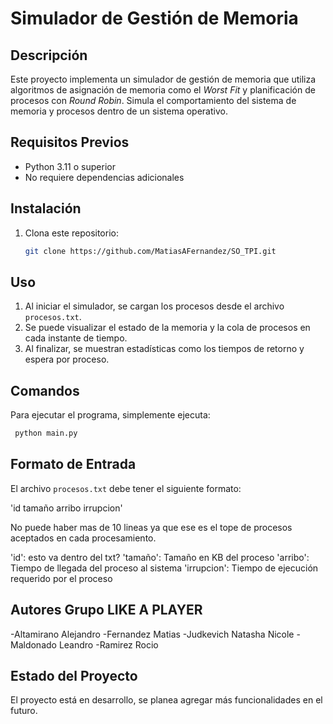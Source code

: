 # Simulador de Gestión de Memoria

## Descripción
Este proyecto implementa un simulador de gestión de memoria que utiliza algoritmos de asignación de memoria como el *Worst Fit* y planificación de procesos con *Round Robin*. Simula el comportamiento del sistema de memoria y procesos dentro de un sistema operativo.

## Requisitos Previos
- Python 3.11 o superior
- No requiere dependencias adicionales

## Instalación
1. Clona este repositorio:
   ```bash
   git clone https://github.com/MatiasAFernandez/SO_TPI.git
   ```

## Uso
1. Al iniciar el simulador, se cargan los procesos desde el archivo `procesos.txt`.
2. Se puede visualizar el estado de la memoria y la cola de procesos en cada instante de tiempo.
3. Al finalizar, se muestran estadísticas como los tiempos de retorno y espera por proceso.

## Comandos
Para ejecutar el programa, simplemente ejecuta:
```bash
 python main.py
```
## Formato de Entrada
El archivo `procesos.txt` debe tener el siguiente formato:

'id tamaño arribo irrupcion'

No puede haber mas de 10 lineas ya que ese es el tope de procesos aceptados en cada procesamiento.

'id': esto va dentro del txt?
'tamaño': Tamaño en KB del proceso 
'arribo': Tiempo de llegada del proceso al sistema
'irrupcion': Tiempo de ejecución requerido por el proceso

## Autores Grupo LIKE A PLAYER
-Altamirano Alejandro
-Fernandez Matias
-Judkevich Natasha Nicole
-Maldonado Leandro
-Ramirez Rocio

## Estado del Proyecto
El proyecto está en desarrollo, se planea agregar más funcionalidades en el futuro.


